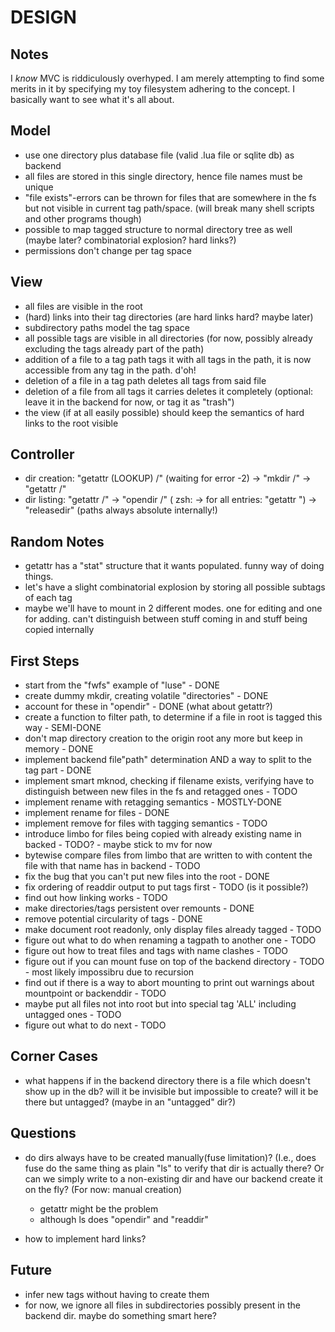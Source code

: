 DESIGN
======

Notes
-----
I _know_ MVC is riddiculously overhyped. I am merely attempting to find some merits in it by specifying my toy filesystem adhering to the concept. I basically want to see what it's all about. 


Model
-----
- use one directory plus database file (valid .lua file or sqlite db) as backend
- all files are stored in this single directory, hence file names must be unique
- "file exists"-errors can be thrown for files that are somewhere in the fs but not visible in current tag path/space. (will break many shell scripts and other programs though)
- possible to map tagged structure to normal directory tree as well (maybe later? combinatorial explosion? hard links?)
- permissions don't change per tag space

View
----
- all files are visible in the root
- (hard) links into their tag directories (are hard links hard? maybe later)
- subdirectory paths model the tag space
- all possible tags are visible in all directories (for now, possibly already excluding the tags already part of the path)
- addition of a file to a tag path tags it with all tags in the path, it is now accessible from any tag in the path. d'oh!
- deletion of a file in a tag path deletes all tags from said file
- deletion of a file from all tags it carries deletes it completely (optional: leave it in the backend for now, or tag it as "trash")
- the view (if at all easily possible) should keep the semantics of hard links to the root visible

Controller
----------
- dir creation: "getattr (LOOKUP) /<newdir>" (waiting for error -2) -> "mkdir /<newdir>" -> "getattr /<newdir>"
- dir listing: "getattr /" -> "opendir /" ( zsh: -> for all entries: "getattr <entry>") -> "releasedir" (paths always absolute internally!)

Random Notes
------------
- getattr has a "stat" structure that it wants populated. funny way of doing things.
- let's have a slight combinatorial explosion by storing all possible subtags of each tag
- maybe we'll have to mount in 2 different modes. one for editing and one for adding. can't distinguish between stuff coming in and stuff being copied internally

First Steps
-----------
- start from the "fwfs" example of "luse" - DONE
- create dummy mkdir, creating volatile "directories" - DONE
- account for these in "opendir" - DONE (what about getattr?)
- create a function to filter path, to determine if a file in root is tagged this way - SEMI-DONE
- don't map directory creation to the origin root any more but keep in memory - DONE
- implement backend file"path" determination AND a way to split to the tag part - DONE
- implement smart mknod, checking if filename exists, verifying have to distinguish between new files in the fs and retagged ones - TODO
- implement rename with retagging semantics - MOSTLY-DONE
- implement rename for files - DONE
- implement remove for files with tagging semantics - TODO
- introduce limbo for files being copied with already existing name in backed - TODO? - maybe stick to mv for now
- bytewise compare files from limbo that are written to with content the file with that name has in backend - TODO
- fix the bug that you can't put new files into the root - DONE
- fix ordering of readdir output to put tags first - TODO (is it possible?)
- find out how linking works - TODO
- make directories/tags persistent over remounts - DONE
- remove potential circularity of tags - DONE
- make document root readonly, only display files already tagged - TODO
- figure out what to do when renaming a tagpath to another one - TODO
- figure out how to treat files and tags with name clashes - TODO
- figure out if you can mount fuse on top of the backend directory - TODO - most likely impossibru due to recursion
- find out if there is a way to abort mounting to print out warnings about mountpoint or backenddir - TODO
- maybe put all files not into root but into special tag 'ALL' including untagged ones - TODO
- figure out what to do next - TODO


Corner Cases
------------
- what happens if in the backend directory there is a file which doesn't show up in the db? will it be invisible but impossible to create? will it be there but untagged? (maybe in an "untagged" dir?)

Questions
---------
- do dirs always have to be created manually(fuse limitation)? (I.e., does fuse do the same thing as plain "ls" to verify that dir is actually there? Or can we simply write to a non-existing dir and have our backend create it on the fly? (For now: manual creation)
    - getattr might be the problem
    - although ls does "opendir" and "readdir"

- how to implement hard links?

Future
------
- infer new tags without having to create them
- for now, we ignore all files in subdirectories possibly present in the backend dir. maybe do something smart here?

